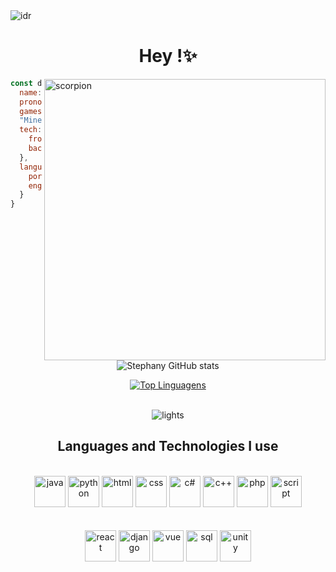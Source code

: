 <!-- <img align="center" alt="idr"  src="https://i.pinimg.com/originals/fc/3a/bd/fc3abdc3852ab9daf2afea718e6e6799.jpg"> -->
<img align="center" alt="idr"  src="https://64.media.tumblr.com/29fd29b185b572578b32de46e5bbfeed/tumblr_p5enpxqCzx1x2i7xeo8_1280.png">

<h1 align="center"> Hey !✨ </h1>
<div >
<img align="right" alt="scorpion" width="450" src="https://c.tenor.com/mCnYpxDDsD0AAAAC/get-over-here.gif">
<!--<img align="right" alt="gojo" width="480" src="https://c.tenor.com/CFYHEkphVvkAAAAC/gojou-satoru-gojou.gif">-->
<!--<img align="right" alt="bestos" width="480" src="https://media.tenor.com/trBCXEOWUfQAAAAC/jujutsu-kaisen-itadori-yuji.gif">-->
<!--<img align="right" alt="akiii" width="480" src="https://media.tenor.com/8nh2k8UDoRIAAAAC/chainsaw-man-aki.gif">-->
</div>



```javascript
const data = {
  name: "Stephany Moreira Casa Grande",
  pronouns: ["She", "Her"],
  games: "Mortal Kombat","The last of us",
  "Minecraft","Rocket Legue","CSGO"
  tech: {
    frontend: ['React', 'Vue','Sass','html','css'],
    backend: ['Django','PHP','mysql','node','mongoDB']
  },
  language: {
    portuguese: true,
    english: true,
  }
}
```

<div align="center">
 
![Stephany GitHub stats](https://github-readme-stats.vercel.app/api?username=MoreiraSte&show_icons=true&theme=dracula)

[![Top Linguagens](https://github-readme-stats.vercel.app/api/top-langs/?username=MoreiraSte&layout=compact&theme=dracula)](https://github.com/anuraghazra/github-readme-stats)
</div>



<div align="center"><br/>
   <!-- <img align="center" alt="dragon" src="https://giffiles.alphacoders.com/247/24723.gif">-->
  <!--<img align="center" alt="mkxF" src="https://media.tenor.com/CiJuhjUFaeIAAAAC/gojo-satoru-jujutsu-kaisen.gif">-->
  <!--<img align="center" alt="umai" src="https://i.pinimg.com/originals/e7/1d/60/e71d60a024fcf912491ba5564a45419b.gif">-->
  <img align="center" alt="lights" src="https://66.media.tumblr.com/055fd662687b5c56e7b7e8d0147e678d/2464d5f823904085-3b/s500x750/8457ba61b1e6cdbcc4ca8e0583ec2d8944fd39f3.gif">
</div>

<h2 align='center'>Languages and Technologies I use </h2>

<div style="display: inline-block, justify-content:space-between"; align="center"><br/>
     <img alt="java" src="https://cdn-icons-png.flaticon.com/512/5968/5968282.png" width="50">
     <img alt="python" src="https://cdn-icons-png.flaticon.com/512/3098/3098090.png" width="50">
     <img alt="html" src="https://cdn-icons-png.flaticon.com/512/1051/1051277.png" width="50">
     <img alt="css" src="https://cdn-icons-png.flaticon.com/512/732/732190.png" width="50">
     <img alt="c#" src="https://cdn-icons-png.flaticon.com/512/6132/6132221.png" width="50">
     <img alt="c++" src="https://cdn-icons-png.flaticon.com/512/6132/6132222.png" width="50">
     <img alt="php" src="https://cdn-icons-png.flaticon.com/512/5968/5968332.png" width="50">
     <img alt="script" src="https://cdn-icons-png.flaticon.com/512/1199/1199124.png" width="50">
</div> <br/>

<div style="display: inline-block, justify-content:space-between"; align="center"><br/>
     <img alt="react" src="https://as1.ftcdn.net/v2/jpg/03/04/97/12/1000_F_304971233_mQ4xlfnBGSszgzJPYzQnZtWI04ZNmuuP.jpg" width="50">
     <img alt="django" src="https://cdn.iconscout.com/icon/free/png-256/django-3629322-3031821.png" width="50">
     <img alt="vue" src="https://cdn-icons-png.flaticon.com/512/1183/1183622.png" width="50">
     <img alt="sql" src="https://cdn-icons-png.flaticon.com/512/919/919836.png" width="50">
     <img alt="unity" src="https://cdn-icons-png.flaticon.com/512/5969/5969346.png" width="50">
    
</div> <br/>

<br/>


